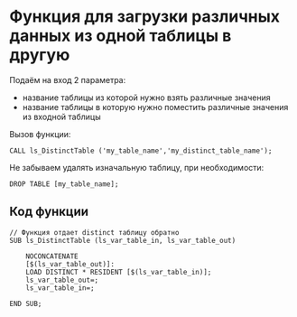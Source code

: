 # Функция для загрузки различных данных из одной таблицы в другую

Подаём на вход 2 параметра:
- название таблицы из которой нужно взять различные значения
- название таблицы в которую нужно поместить различные значения из входной таблицы

Вызов функции:
```
CALL ls_DistinctTable ('my_table_name','my_distinct_table_name');
```

Не забываем удалять изначальную таблицу, при необходимости:

```
DROP TABLE [my_table_name];
```

## Код функции

```
// Функция отдает distinct таблицу обратно
SUB ls_DistinctTable (ls_var_table_in, ls_var_table_out)

    NOCONCATENATE
    [$(ls_var_table_out)]:
    LOAD DISTINCT * RESIDENT [$(ls_var_table_in)];
    ls_var_table_out=;
    ls_var_table_in=;

END SUB;
```
